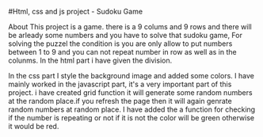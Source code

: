 #Html, css and js project - Sudoku Game

About This project is a game. there is a 9 colums and 9 rows and there will be arleady some numbers and you have to solve that sudoku game,
For solving the puzzel the condition is you are only allow to put numbers between 1 to 9 and you can not repeat number in row as well as in the colunms.
In the html part i have given the division.

In the css part I style the background image and added some colors.
I have mainly worked in the javascript part, it's a very important part of this project. i have created grid function it will generate some random numbers at the random place.if you refresh the page then it will again genrate random numbers at random place.
I have added the a function for checking if the number is repeating or not if it is not the color will be green otherwise it would be red.
